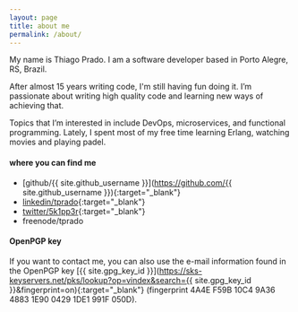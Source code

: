 ```yaml
---
layout: page
title: about me
permalink: /about/
---
```


My name is Thiago Prado. I am a software developer based in Porto Alegre, RS, Brazil.

After almost 15 years writing code, I'm still having fun doing it. I’m passionate about writing high quality code and learning new ways of achieving that.

Topics that I’m interested in include DevOps, microservices, and functional programming. Lately, I spent most of my free time learning Erlang, watching movies and playing padel.

#### where you can find me

- [github/{{ site.github_username }}](https://github.com/{{ site.github_username }}){:target="_blank"}
- [linkedin/tprado](https://www.linkedin.com/in/tprado){:target="_blank"}
- [twitter/5k1pp3r](https://twitter.com/5k1pp3r){:target="_blank"}
- freenode/tprado

#### OpenPGP key

If you want to contact me, you can also use the e-mail information found in the OpenPGP key [{{ site.gpg_key_id }}](https://sks-keyservers.net/pks/lookup?op=vindex&search={{ site.gpg_key_id }}&fingerprint=on){:target="_blank"} (fingerprint 4A4E F59B 10C4 9A36 4883  1E90 0429 1DE1 991F 050D).

